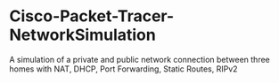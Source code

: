 # Cisco-Packet-Tracer-NetworkSimulation
A simulation of a private and public network connection between three homes with NAT, DHCP, Port Forwarding, Static Routes, RIPv2
